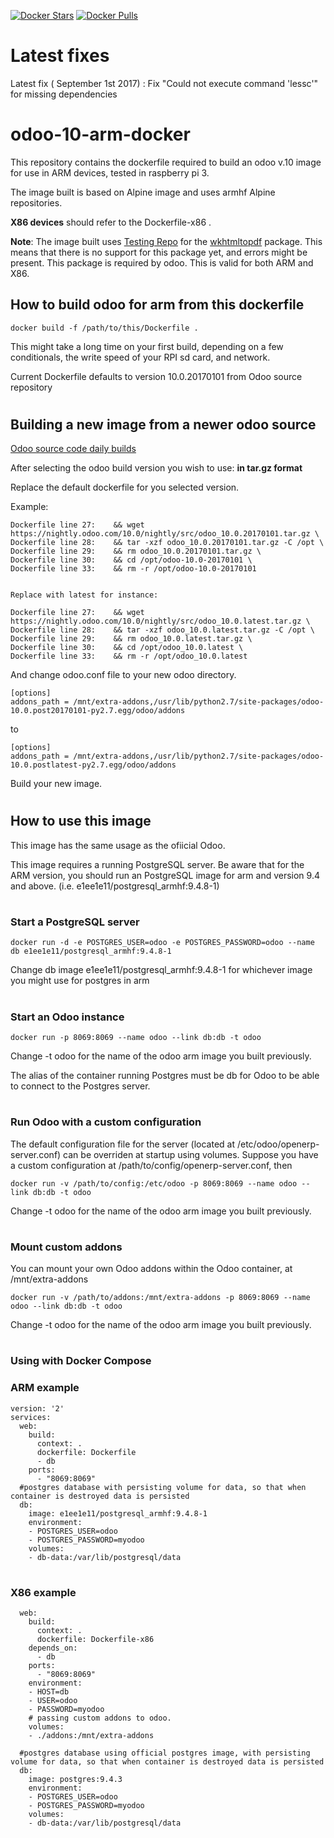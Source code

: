 
[![Docker Stars](https://img.shields.io/stars/fiercely/odoo.svg)](https://hub.docker.com/r/fiercely/odoo/)
[![Docker Pulls](https://img.shields.io/docker/pulls/fiercely/odoo.svg)](https://hub.docker.com/r/fiercely/odoo/)

# Latest fixes
Latest fix ( September 1st 2017) :
Fix "Could not execute command 'lessc'" for missing dependencies

# odoo-10-arm-docker

This repository contains the dockerfile required to build an odoo v.10 image for use in ARM devices, tested in raspberry pi 3.

The image built is based on Alpine image and uses armhf Alpine repositories.

**X86 devices** should refer to the Dockerfile-x86 . 

**Note**: The image built uses [Testing Repo](https://wiki.alpinelinux.org/wiki/Aports_what_is_edge) for the [wkhtmltopdf](https://pkgs.alpinelinux.org/package/edge/testing/x86/wkhtmltopdf) package. This means that there is no support for this package yet, and errors might be present. This package is required by odoo. This is valid for both ARM and X86. 

## How to build odoo for arm from this dockerfile

```
docker build -f /path/to/this/Dockerfile . 
```
This might take a long time on your first build, depending on a few conditionals, the write speed of your RPI sd card, and network.

Current Dockerfile defaults to version 10.0.20170101 from Odoo source repository
#
## Building a new image from a newer odoo source

[Odoo source code daily builds](https://nightly.odoo.com/10.0/nightly/src/)

After selecting the odoo build version you wish to use:  **in tar.gz format**

Replace the default dockerfile for you selected version.

Example:
```
Dockerfile line 27:    && wget https://nightly.odoo.com/10.0/nightly/src/odoo_10.0.20170101.tar.gz \
Dockerfile line 28:    && tar -xzf odoo_10.0.20170101.tar.gz -C /opt \
Dockerfile line 29:    && rm odoo_10.0.20170101.tar.gz \
Dockerfile line 30:    && cd /opt/odoo-10.0-20170101 \
Dockerfile line 33:    && rm -r /opt/odoo-10.0-20170101


Replace with latest for instance:

Dockerfile line 27:    && wget https://nightly.odoo.com/10.0/nightly/src/odoo_10.0.latest.tar.gz \
Dockerfile line 28:    && tar -xzf odoo_10.0.latest.tar.gz -C /opt \
Dockerfile line 29:    && rm odoo_10.0.latest.tar.gz \
Dockerfile line 30:    && cd /opt/odoo_10.0.latest \
Dockerfile line 33:    && rm -r /opt/odoo_10.0.latest
```
And change odoo.conf file to your new odoo directory.
```
[options]
addons_path = /mnt/extra-addons,/usr/lib/python2.7/site-packages/odoo-10.0.post20170101-py2.7.egg/odoo/addons
```
to

```
[options]
addons_path = /mnt/extra-addons,/usr/lib/python2.7/site-packages/odoo-10.0.postlatest-py2.7.egg/odoo/addons
```

Build your new image.
#

## How to use this image 
This image has the same usage as the ofiicial Odoo.


This image requires a running PostgreSQL server. Be aware that for the ARM version, you should run an PostgreSQL image for arm and version 9.4 and above. (i.e. e1ee1e11/postgresql_armhf:9.4.8-1)
#
### Start a PostgreSQL server
```
docker run -d -e POSTGRES_USER=odoo -e POSTGRES_PASSWORD=odoo --name db e1ee1e11/postgresql_armhf:9.4.8-1
```

Change db image  e1ee1e11/postgresql_armhf:9.4.8-1 for whichever image you might use for postgres in arm
#
### Start an Odoo instance
```
docker run -p 8069:8069 --name odoo --link db:db -t odoo
 ```
Change -t odoo for the name of the odoo arm image you built previously.

The alias of the container running Postgres must be db for Odoo to be able to connect to the Postgres server.
#

### Run Odoo with a custom configuration

The default configuration file for the server (located at /etc/odoo/openerp-server.conf) can be overriden at startup using volumes. Suppose you have a custom configuration at /path/to/config/openerp-server.conf, then

```
docker run -v /path/to/config:/etc/odoo -p 8069:8069 --name odoo --link db:db -t odoo
 ```
 Change -t odoo for the name of the odoo arm image you built previously.

#
### Mount custom addons
You can mount your own Odoo addons within the Odoo container, at /mnt/extra-addons
```
docker run -v /path/to/addons:/mnt/extra-addons -p 8069:8069 --name odoo --link db:db -t odoo
```
 Change -t odoo for the name of the odoo arm image you built previously.

#
### Using with Docker Compose 

### ARM example
```
version: '2'
services:
  web:
    build: 
      context: .
      dockerfile: Dockerfile
      - db
    ports:
      - "8069:8069"
  #postgres database with persisting volume for data, so that when container is destroyed data is persisted
  db:
    image: e1ee1e11/postgresql_armhf:9.4.8-1
    environment:
    - POSTGRES_USER=odoo
    - POSTGRES_PASSWORD=myodoo
    volumes:
    - db-data:/var/lib/postgresql/data
```
#
### X86 example
```
  web:
    build: 
      context: .
      dockerfile: Dockerfile-x86
    depends_on:
      - db
    ports:
      - "8069:8069"
    environment:
    - HOST=db
    - USER=odoo
    - PASSWORD=myodoo
    # passing custom addons to odoo.
    volumes: 
    - ./addons:/mnt/extra-addons
    
  #postgres database using official postgres image, with persisting volume for data, so that when container is destroyed data is persisted
  db:
    image: postgres:9.4.3
    environment:
    - POSTGRES_USER=odoo
    - POSTGRES_PASSWORD=myodoo
    volumes:
    - db-data:/var/lib/postgresql/data
```    
  
